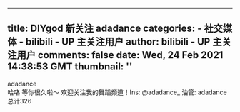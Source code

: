 
---
title: DIYgod 新关注 adadance
categories: 
    - 社交媒体
    - bilibili - UP 主关注用户
author: bilibili - UP 主关注用户
comments: false
date: Wed, 24 Feb 2021 14:38:53 GMT
thumbnail: ''
---

<div>   
adadance<br>哈咯 等你很久啦～ 欢迎关注我的舞蹈频道！Ins: @adadance_ 油管: adadance<br>总计326  
</div>
            